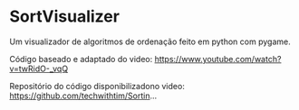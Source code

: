 # SortVisualizer
Um visualizador de algoritmos de ordenação feito em python com pygame.

Código baseado e adaptado do video:
https://www.youtube.com/watch?v=twRidO-_vqQ

Repositório do código disponibilizadono video:
https://github.com/techwithtim/Sortin...
